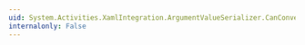 ```yaml
---
uid: System.Activities.XamlIntegration.ArgumentValueSerializer.CanConvertToString(System.Object,System.Windows.Markup.IValueSerializerContext)
internalonly: False
---
```

